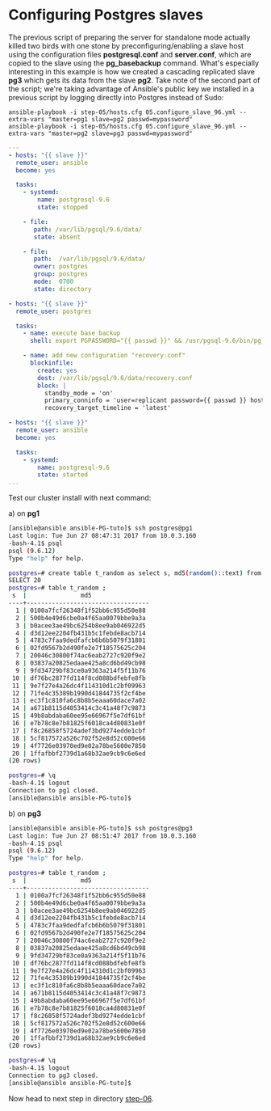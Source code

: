 Configuring Postgres slaves
================

The previous script of preparing the server for standalone mode actually killed two birds with one stone by preconfiguring/enabling a slave host using the configuration files **postgresql.conf** and **server.conf**, which are copied to the slave using the **pg\_basebackup** command. What's especially interesting in this example is how we created a cascading replicated slave **pg3** which gets its data from the slave **pg2**. Take note of the second part of the script; we're taking advantage of Ansible's public key we installed in a previous script by logging directly into Postgres instead of Sudo:

    ansible-playbook -i step-05/hosts.cfg 05.configure_slave_96.yml --extra-vars "master=pg1 slave=pg2 passwd=mypassword"
    ansible-playbook -i step-05/hosts.cfg 05.configure_slave_96.yml --extra-vars "master=pg2 slave=pg3 passwd=mypassword"

``` yaml
---
- hosts: "{{ slave }}"
  remote_user: ansible
  become: yes

  tasks:
    - systemd:
        name: postgresql-9.6
        state: stopped

    - file:
       path: /var/lib/pgsql/9.6/data/
       state: absent

    - file:
       path:  /var/lib/pgsql/9.6/data/
       owner: postgres
       group: postgres
       mode:  0700
       state: directory

- hosts: "{{ slave }}"
  remote_user: postgres

  tasks:
    - name: execute base backup
      shell: export PGPASSWORD="{{ passwd }}" && /usr/pgsql-9.6/bin/pg_basebackup -h {{ master }} -U replicant -D /var/lib/pgsql/9.6/data -P -v --xlog-method=stream 2>&1

    - name: add new configuration "recovery.conf"
      blockinfile:
        create: yes
        dest: /var/lib/pgsql/9.6/data/recovery.conf
        block: |
          standby_mode = 'on'
          primary_conninfo = 'user=replicant password={{ passwd }} host={{ master }} port=5432 sslmode=prefer'
          recovery_target_timeline = 'latest'

- hosts: "{{ slave }}"
  remote_user: ansible
  become: yes

  tasks:
    - systemd:
        name: postgresql-9.6
        state: started
...
```
Test our cluster install with next command:

a) on **pg1**

```bash
[ansible@ansible ansible-PG-tuto]$ ssh postgres@pg1
Last login: Tue Jun 27 08:47:31 2017 from 10.0.3.160
-bash-4.1$ psql
psql (9.6.12)
Type "help" for help.

postgres=# create table t_random as select s, md5(random()::text) from generate_Series(1,20) s;
SELECT 20
postgres=# table t_random ;
 s  |               md5                
----+----------------------------------
  1 | 0100a7fcf26348f1f52bb6c955d50e88
  2 | 500b4e49d6cbe0a4f65aa0079bbe9a3a
  3 | b0acee3ae49bc6254b8ee9ab046922d5
  4 | d3d12ee2204fb431b5c1febde8acb714
  5 | 4783c7faa9dedfafcb6b6b5079f31801
  6 | 02fd9567b2d490fe2e7f18575625c204
  7 | 20046c30800f74ac6eab2727c920f9e2
  8 | 03837a20825edaae425a8cd6bd49cb98
  9 | 9fd34729bf83ce0a9363a214f5f11b76
 10 | df76bc2877fd114f8cd088bdfebfe8fb
 11 | 9e7f27e4a26dc4f114310d1c2bf09963
 12 | 71fe4c35389b1990d41844735f2cf4be
 13 | ec3f1c810fa6c8b8b5eaaa60dace7a02
 14 | a671b8115d4053414c3c41a48f7c9873
 15 | 49b8abdaba60ee95e66967f5e7df61bf
 16 | e7b78c8e7b81825f6018ca4d80831e0f
 17 | f8c26858f5724adef3bd9274edde1cbf
 18 | 5cf817572a526c702f52e8d52c600e66
 19 | 4f7726e03970ed9e02a78be5600e7850
 20 | 1ffafbbf2739d1a68b32ae9cb9c6e6ed
(20 rows)

postgres=# \q
-bash-4.1$ logout
Connection to pg1 closed.
[ansible@ansible ansible-PG-tuto]$ 

```

b) on **pg3**

```bash
[ansible@ansible ansible-PG-tuto]$ ssh postgres@pg3
Last login: Tue Jun 27 08:51:47 2017 from 10.0.3.160
-bash-4.1$ psql 
psql (9.6.12)
Type "help" for help.

postgres=# table t_random ;
 s  |               md5                
----+----------------------------------
  1 | 0100a7fcf26348f1f52bb6c955d50e88
  2 | 500b4e49d6cbe0a4f65aa0079bbe9a3a
  3 | b0acee3ae49bc6254b8ee9ab046922d5
  4 | d3d12ee2204fb431b5c1febde8acb714
  5 | 4783c7faa9dedfafcb6b6b5079f31801
  6 | 02fd9567b2d490fe2e7f18575625c204
  7 | 20046c30800f74ac6eab2727c920f9e2
  8 | 03837a20825edaae425a8cd6bd49cb98
  9 | 9fd34729bf83ce0a9363a214f5f11b76
 10 | df76bc2877fd114f8cd088bdfebfe8fb
 11 | 9e7f27e4a26dc4f114310d1c2bf09963
 12 | 71fe4c35389b1990d41844735f2cf4be
 13 | ec3f1c810fa6c8b8b5eaaa60dace7a02
 14 | a671b8115d4053414c3c41a48f7c9873
 15 | 49b8abdaba60ee95e66967f5e7df61bf
 16 | e7b78c8e7b81825f6018ca4d80831e0f
 17 | f8c26858f5724adef3bd9274edde1cbf
 18 | 5cf817572a526c702f52e8d52c600e66
 19 | 4f7726e03970ed9e02a78be5600e7850
 20 | 1ffafbbf2739d1a68b32ae9cb9c6e6ed
(20 rows)

postgres=# \q
-bash-4.1$ logout
Connection to pg3 closed.
[ansible@ansible ansible-PG-tuto]$ 

```

Now head to next step in directory [step-06](https://github.com/4orbit/ansible-PG-tuto/tree/master/step-06).
